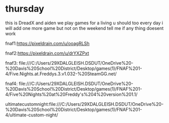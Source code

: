 # thursday
this is DreadX and aiden
we play games for a living u should too 
every day i will add one more game but not on the weekend
tell me if any thing doesent work

fnaf1:https://pixeldrain.com/u/ooagRLSh

fnaf2:https://pixeldrain.com/u/drYXZPxt

fnaf3: file:///C:/Users/29XDALGLEISH.DSDUT/OneDrive%20-%20Davis%20School%20District/Desktop/games(1)/FNAF%201-4/Five.Nights.at.Freddys.3.v1.032-%20SteamGG.net/

fnaf4: file:///C:/Users/29XDALGLEISH.DSDUT/OneDrive%20-%20Davis%20School%20District/Desktop/games(1)/FNAF%201-4/Five%20Nights%20at%20Freddy's%204%20version%201.1/

ultimatecustomnight:file:///C:/Users/29XDALGLEISH.DSDUT/OneDrive%20-%20Davis%20School%20District/Desktop/games(1)/FNAF%201-4/ultimate-custom-night/






